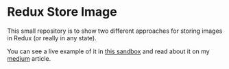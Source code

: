 # Redux Store Image

This small repository is to show two different approaches for storing images in Redux (or really  in any state).

You can see a live example of it in [this sandbox](https://codesandbox.io/s/203j56wopj) and read about it on my [medium](https://medium.com/@gabriele.cimato/on-how-to-store-an-image-in-redux-d623bcc06ca7) article.
